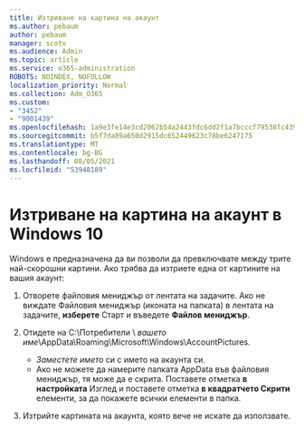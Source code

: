 ```yaml
---
title: Изтриване на картина на акаунт
ms.author: pebaum
author: pebaum
manager: scotv
ms.audience: Admin
ms.topic: article
ms.service: o365-administration
ROBOTS: NOINDEX, NOFOLLOW
localization_priority: Normal
ms.collection: Adm_O365
ms.custom:
- "3452"
- "9001439"
ms.openlocfilehash: 1a9e3fe14e3cd2062b54a2443fdc6dd2f1a7bcccf79538fc439295ce43082149
ms.sourcegitcommit: b5f7da89a650d2915dc652449623c78be6247175
ms.translationtype: MT
ms.contentlocale: bg-BG
ms.lasthandoff: 08/05/2021
ms.locfileid: "53948189"
---
```

# <a name="delete-an-account-picture-in-windows-10"></a>Изтриване на картина на акаунт в Windows 10

Windows е предназначена да ви позволи да превключвате между трите най-скорошни картини. Ако трябва да изтриете една от картините на вашия акаунт:

1. Отворете файловия мениджър от лентата на задачите. Ако не виждате Файловия мениджър (иконата на папката) в лентата на задачите, **изберете** Старт и въведете **Файлов мениджър**.

2. Отидете на C:\Потребители \\ *вашето име*\AppData\Roaming\Microsoft\Windows\AccountPictures. 
    - *Заместете името* си с името на акаунта си.
    - Ако не можете да намерите папката AppData във файловия мениджър, тя може да е скрита. Поставете отметка **в настройката** Изглед и поставете отметка **в квадратчето Скрити** елементи, за да покажете всички елементи в папка.

3. Изтрийте картината на акаунта, която вече не искате да използвате.
 
 